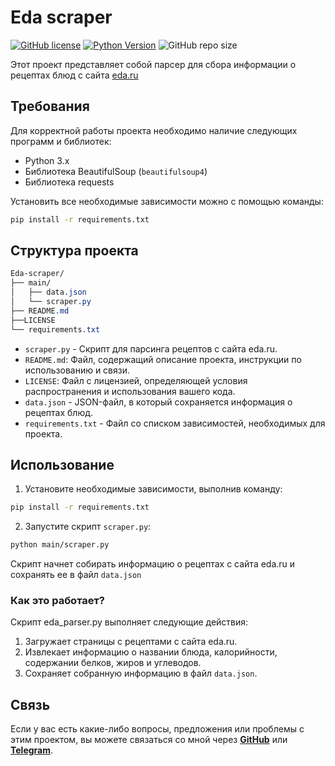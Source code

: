 # Eda scraper
[![GitHub license](https://img.shields.io/github/license/GepardXXX/eda_parser)](https://github.com/GepardXXX/Eda-scraper/blob/main/LICENSE)
[![Python Version](https://img.shields.io/badge/Python-3.10-blue.svg)](https://www.python.org/downloads/release/python-3100)
![GitHub repo size](https://img.shields.io/github/repo-size/GepardXXX/Eda-scraper)

Этот проект представляет собой парсер для сбора информации о рецептах блюд с сайта [eda.ru](https://eda.ru/recepty/afishaeda/russkaya-kuhnya/osnovnye-blyuda?page=1)

## Требования

Для корректной работы проекта необходимо наличие следующих программ и библиотек:

- Python 3.x
- Библиотека BeautifulSoup (`beautifulsoup4`)
- Библиотека requests

Установить все необходимые зависимости можно с помощью команды:

```bash
pip install -r requirements.txt
```
## Структура проекта
```css
Eda-scraper/
├── main/
│   ├── data.json
│   └── scraper.py
├── README.md
├──LICENSE
└── requirements.txt
```
- `scraper.py` - Скрипт для парсинга рецептов с сайта eda.ru.
- `README.md`: Файл, содержащий описание проекта, инструкции по использованию и связи.
- `LICENSE`: Файл с лицензией, определяющей условия распространения и использования вашего кода.
- `data.json` - JSON-файл, в который сохраняется информация о рецептах блюд.
- `requirements.txt` - Файл со списком зависимостей, необходимых для проекта.

## Использование
1. Установите необходимые зависимости, выполнив команду:

```bash
pip install -r requirements.txt
```
2. Запустите скрипт `scraper.py`:

```bash
python main/scraper.py
```
Скрипт начнет собирать информацию о рецептах с сайта eda.ru и сохранять ее в файл `data.json`

### Как это работает?
Скрипт eda_parser.py выполняет следующие действия:
1. Загружает страницы с рецептами с сайта eda.ru.
2. Извлекает информацию о названии блюда, калорийности, содержании белков, жиров и углеводов.
3. Сохраняет собранную информацию в файл `data.json`.

## Связь
Если у вас есть какие-либо вопросы, предложения или проблемы с этим проектом, вы можете связаться со мной через [__GitHub__](https://github.com/GepardXXX) или [__Telegram__](https://t.me/GepardXXX).
